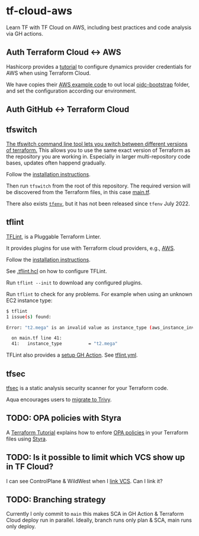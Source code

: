 # tf-cloud-aws

Learn TF with TF Cloud on AWS, including best practices and code analysis via
GH actions.

## Auth Terraform Cloud <-> AWS

Hashicorp provides a [tutorial](https://developer.hashicorp.com/terraform/cloud-docs/workspaces/dynamic-provider-credentials/aws-configuration)
to configure dynamics provider credentials for AWS when using Terraform Cloud.

We have copies their [AWS example code](https://github.com/hashicorp/terraform-dynamic-credentials-setup-examples/tree/main/aws)
to out local [oidc-bootstrap](./oidc-bootstrap/README.md) folder, and set the
configuration according our environment.

## Auth GitHub <-> Terraform Cloud

## tfswitch

[The tfswitch command line tool lets you switch between different versions of terraform.](https://tfswitch.warrensbox.com/)
This allows you to use the same exact version of Terraform as the repository you are working in.
Especially in larger multi-repository code bases, updates often happend gradually.

Follow the [installation instructions](https://tfswitch.warrensbox.com/Install/).

Then run `tfswitch` from the root of this repository.
The required version will be discovered from the Terraform files, in this case [main.tf](main.tf).

There also exists [`tfenv`](https://github.com/tfutils/tfenv), but it has not been released since `tfenv` July 2022.

## tflint

[TFLint](https://github.com/terraform-linters/tflint), is a Pluggable Terraform Linter.

It provides plugins for use with Terraform cloud providers, e.g., [AWS](https://github.com/terraform-linters/tflint-ruleset-aws).

Follow the [installation instructions](https://github.com/terraform-linters/tflint?tab=readme-ov-file#installation).

See [.tflint.hcl](.tflint.hcl) on how to configure TFLint.

Run `tflint --init` to download any configured plugins.

Run `tflint` to check for any problems. For example when using an unknown EC2 instance type:

```sh
$ tflint
1 issue(s) found:

Error: "t2.mega" is an invalid value as instance_type (aws_instance_invalid_type)

  on main.tf line 41:
  41:   instance_type          = "t2.mega"
```

TFLint also provides a [setup GH Action](https://github.com/terraform-linters/setup-tflint).
See [tflint.yml](.github/workflows/tflint.yml).

## tfsec

[tfsec](https://aquasecurity.github.io/tfsec/latest/) is a static analysis security scanner for your Terraform code.



Aqua encourages users to [migrate to Trivy](https://aquasecurity.github.io/tfsec/latest/guides/trivy/).

## TODO: OPA policies with Styra

A [Terraform Tutorial](https://developer.hashicorp.com/terraform/tutorials/automation/validation-enforcement)
explains how to enfore
[OPA policies](https://www.openpolicyagent.org/docs/latest/policy-language/)
in your Terraform files using
[Styra](https://signup.styra.com/).

## TODO: Is it possible to limit which VCS show up in TF Cloud?

I can see ControlPlane & WildWest when I
[link VCS](https://app.terraform.io/app/datosh/workspaces/tf-cloud-aws/settings/version-control).
Can I link it?

## TODO: Branching strategy

Currently I only commit to `main` this makes SCA in GH Action & Terraform Cloud deploy run in parallel.
Ideally, branch runs only plan & SCA, main runs only deploy.
